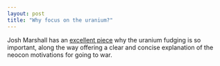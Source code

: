 ```yaml
---
layout: post
title: "Why focus on the uranium?"
---
```




Josh Marshall has an <a href="http://talkingpointsmemo.com/july0304.html#0722031103pm">excellent piece</a> why the uranium fudging is so important, along the way offering a clear and concise explanation of the neocon motivations for going to war.


